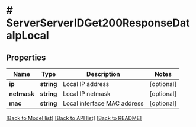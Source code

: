 # # ServerServerIDGet200ResponseDataIpLocal

## Properties

Name | Type | Description | Notes
------------ | ------------- | ------------- | -------------
**ip** | **string** | Local IP address | [optional]
**netmask** | **string** | Local IP netmask | [optional]
**mac** | **string** | Local interface MAC address | [optional]

[[Back to Model list]](../../README.md#models) [[Back to API list]](../../README.md#endpoints) [[Back to README]](../../README.md)
